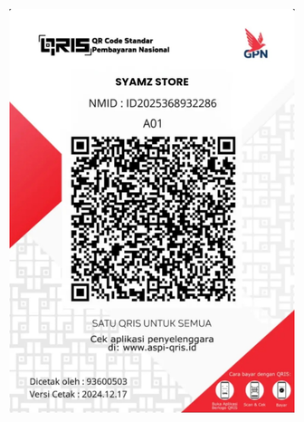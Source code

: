 <html lang="en">
<head>
  <meta charset="UTF-8">
</head>
<body>
  <p>
    <img src="QRIS.SYAMZ.STORE.jpg" />
  </p>
</body>
</html>

